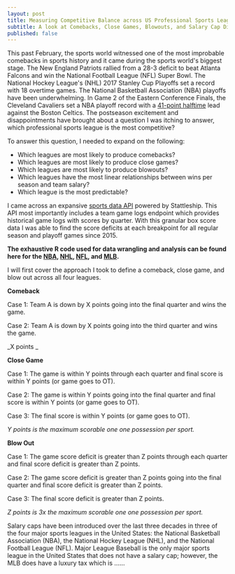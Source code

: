 ```yaml
---
layout: post
title: Measuring Competitive Balance across US Professional Sports Leagues Using R
subtitle: A look at Comebacks, Close Games, Blowouts, and Salary Cap Disparity
published: false
---
```


This past February, the sports world witnessed one of the most improbable comebacks in sports history and it came during the sports world's biggest stage. The New England Patriots rallied from a 28-3 deficit to beat Atlanta Falcons and win the National Football League (NFL) Super Bowl. The National Hockey League's (NHL) 2017 Stanley Cup Playoffs set a record with 18 overtime games. The National Basketball Association (NBA) playoffs have been underwhelming. In Game 2 of the Eastern Conference Finals, the Cleveland Cavaliers set a NBA playoff record with a <a href="https://streamable.com/kddo0" target="_blank">41-point halftime</a> lead against the Boston Celtics. The postseason excitement and disappointments have brought about a question I was itching to answer, which professional sports league is the most competitive? 

To answer this question, I needed to expand on the following:

-  Which leagues are most likely to produce comebacks? 
-  Which leagues are most likely to produce close games? 
-  Which leagues are most likely to produce blowouts? 
-  Which leagues have the most linear relationships between wins per season and team salary?
-  Which league is the most predictable? 

I came across an expansive <a href="http://developers.stattleship.com/" target="_blank">sports data API</a> powered by Stattleship. This API most importantly includes a team game logs endpoint which provides historical game logs with scores by quarter. With this granular box score data I was able to find the score deficits at each breakpoint for all regular season and playoff games since 2015. 

**The exhaustive R code used for data wrangling and analysis can be found here for the <a href="" target="_blank">NBA</a>, <a href="" target="_blank">NHL</a>, <a href="" target="_blank">NFL</a>, and <a href="" target="_blank">MLB</a>.**

I will first cover the approach I took to define a comeback, close game, and blow out across all four leagues. 

**Comeback**

Case 1: Team A is down by X points going into the final quarter and wins the game. 

Case 2: Team A is down by X points going into the third quarter and wins the game. 

_X points _

**Close Game**

Case 1: The game is within Y points through each quarter and final score is within Y points (or game goes to OT). 

Case 2: The game is within Y points going into the final quarter and final score is within Y points (or game goes to OT). 

Case 3: The final score is within Y points (or game goes to OT).

_Y points is the maximum scorable one one possession per sport._ 

**Blow Out**

Case 1: The game score deficit is greater than Z points through each quarter and final score deficit is greater than Z points. 

Case 2: The game score deficit is greater than Z points going into the final quarter and final score deficit is greater than Z points. 

Case 3: The final score deficit is greater than Z points.

_Z points is 3x the maximum scorable one one possession per sport._ 







Salary caps have been introduced over the last three decades in three of the four major sports leagues in the United States: the National Basketball Association (NBA), the National Hockey League (NHL), and the National Football League (NFL). Major League Baseball is the only major sports league in the United States that does not have a salary cap; however, the MLB does have a luxury tax which is ...... 









